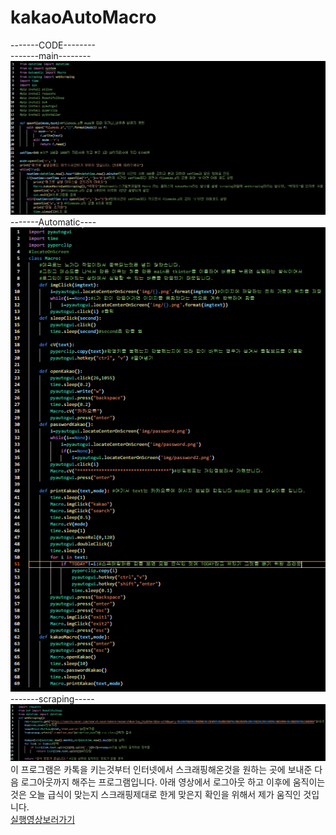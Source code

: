 # kakaoAutoMacro
<html>
  <body>
    -------CODE--------<br>
    -------main--------<br>
    <img src="./githubMacro_img/main.png"><br>
    -------Automatic----<br>
    <img src="./githubMacro_img/Automatic.png"><br>
    -------scraping-----<br>
    <img src="./githubMacro_img/scraping.png"><br>
    이 프로그램은 카톡을 키는것부터 인터넷에서 스크래핑해온것을 원하는 곳에 보내준 다음 로그아웃까지 해주는 프로그램입니다.
    아래 영상에서 로그아웃 하고 이후에 움직이는 것은 오늘 급식이 맞는지 스크래핑제대로 한게 맞은지 확인을 위해서
    제가 움직인 것입니다.<br>
    <a href="https://user-images.githubusercontent.com/88232976/164607475-e88feab9-2db1-4923-96fe-394171416657.mp4">실행영상보러가기</a>
  </body>
</html>

